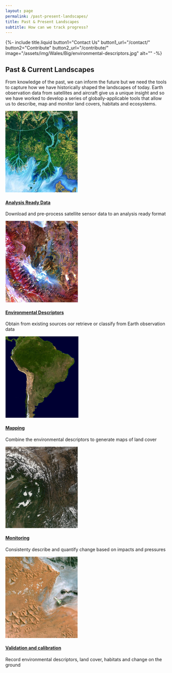 ```yaml
---
layout: page
permalink: /past-present-landscapes/
title: Past & Present Landscapes
subtitle: How can we track progress?
---
```


{%-
        include title.liquid
        button1="Contact Us" button1_url="/contact/"
        button2="Contribute" button2_url="/contribute/"
        image="/assets/img/Wales/Big/environmental-descriptors.jpg" alt=""
-%}

<!-- Past & Current landscapes-start -->
<div class="container mb-100 pastcurrent-landscapes-main">
    <h2 class="common-title">Past &amp; Current Landscapes</h2>
    <p>From knowledge of the past, we can inform the future but we need the tools to capture how we have historically shaped the landscapes of today. Earth observation data from satellites and aircraft give us a unique insight and so we have worked to develop a series of globally-applicable tools that allow us to describe, map and monitor land covers, habitats and ecosystems.</p>
    <div class="row effect">
        <div class="col-12">
            <div id="owl-past-current" class="owl-carousel owl-theme owl-img-responsive">
                <div class="item">
                    <a href="#"><img src="/assets/img/PastCurrent1.jpg" alt=""></a>
                    <div class="pastcurrent-dsc">
                        <h4><a href="#">Analysis Ready Data</a></h4>
                        <p>Download and pre-process satellite sensor data to an analysis ready format</p>
                    </div>
                </div>
                <div class="item">
                    <a href="/data/environmental-descriptors"><img src="/assets/img/PastCurrent2.jpg" alt=""></a>
                    <div class="pastcurrent-dsc">
                        <h4><a href="/data/environmental-descriptors">Environmental Descriptors</a></h4>
                        <p>Obtain from existing sources oor retrieve or classify from Earth observation data</p>
                    </div>
                </div>
                <div class="item">
                    <a href="#"><img src="/assets/img/PastCurrent3.jpg" alt=""></a>
                    <div class="pastcurrent-dsc">
                        <h4><a href="#">Mapping</a></h4>
                        <p>Combine the environmental descriptors to generate maps of land cover</p>
                    </div>
                </div>
                <div class="item">
                    <a href="#"><img src="/assets/img/PastCurrent4.jpg" alt=""></a>
                    <div class="pastcurrent-dsc">
                        <h4><a href="#">Monitoring</a></h4>
                        <p>Consistenty describe and quantify change based on impacts and pressures</p>
                    </div>
                </div>
                <div class="item">
                    <a href="#"><img src="/assets/img/PastCurrent5.jpg" alt=""></a>
                    <div class="pastcurrent-dsc">
                        <h4><a href="#">Validation and calibration</a></h4>
                        <p>Record environmental descriptors, land cover, habitats and change on the ground</p>
                    </div>
                </div>
            </div>
        </div>
    </div>
</div>
<!-- Past & Current landscapes-end -->
